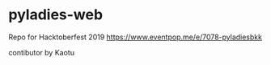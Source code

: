 # pyladies-web
Repo for Hacktoberfest 2019 https://www.eventpop.me/e/7078-pyladiesbkk

contibutor by Kaotu
